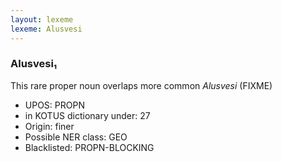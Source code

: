 ```yaml
---
layout: lexeme
lexeme: Alusvesi
---
```


###  Alusvesi₁

This rare proper noun overlaps more common *Alusvesi* (FIXME)
* UPOS:  PROPN
* in KOTUS dictionary under:  27
* Origin:  finer
* Possible NER class:  GEO
* Blacklisted:  PROPN-BLOCKING

